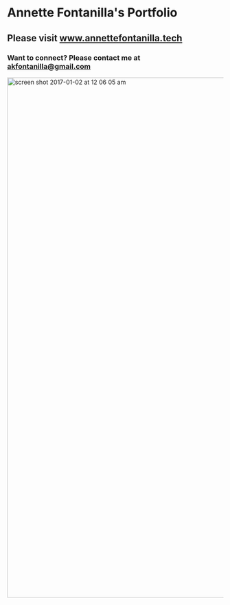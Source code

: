 # Annette Fontanilla's Portfolio
## Please visit www.annettefontanilla.tech
### Want to connect? Please contact me at akfontanilla@gmail.com
<img width="1209" alt="screen shot 2017-01-02 at 12 06 05 am" src="https://cloud.githubusercontent.com/assets/20345440/21586016/14a194a4-d080-11e6-8430-a33ae8df7e2b.png">


